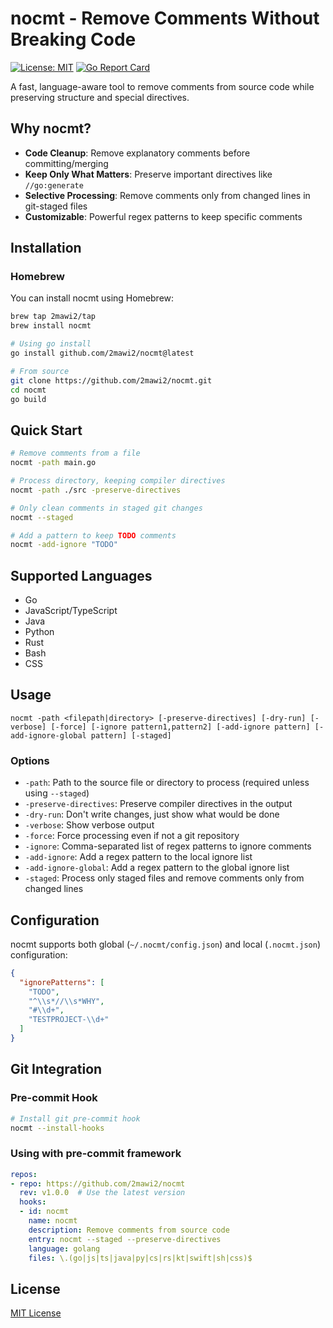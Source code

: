 # nocmt - Remove Comments Without Breaking Code

[![License: MIT](https://img.shields.io/badge/License-MIT-yellow.svg)](https://opensource.org/licenses/MIT)
[![Go Report Card](https://goreportcard.com/badge/github.com/2mawi2/nocmt)](https://goreportcard.com/report/github.com/2mawi2/nocmt)

A fast, language-aware tool to remove comments from source code while preserving structure and special directives.

## Why nocmt?

- **Code Cleanup**: Remove explanatory comments before committing/merging
- **Keep Only What Matters**: Preserve important directives like `//go:generate`
- **Selective Processing**: Remove comments only from changed lines in git-staged files
- **Customizable**: Powerful regex patterns to keep specific comments

## Installation

### Homebrew

You can install nocmt using Homebrew:

```bash
brew tap 2mawi2/tap
brew install nocmt
```

```bash
# Using go install
go install github.com/2mawi2/nocmt@latest

# From source
git clone https://github.com/2mawi2/nocmt.git
cd nocmt
go build
```

## Quick Start

```bash
# Remove comments from a file
nocmt -path main.go

# Process directory, keeping compiler directives
nocmt -path ./src -preserve-directives

# Only clean comments in staged git changes
nocmt --staged

# Add a pattern to keep TODO comments
nocmt -add-ignore "TODO"
```

## Supported Languages

- Go
- JavaScript/TypeScript
- Java
- Python
- Rust
- Bash
- CSS

## Usage

```
nocmt -path <filepath|directory> [-preserve-directives] [-dry-run] [-verbose] [-force] [-ignore pattern1,pattern2] [-add-ignore pattern] [-add-ignore-global pattern] [-staged]
```

### Options

- `-path`: Path to the source file or directory to process (required unless using `--staged`)
- `-preserve-directives`: Preserve compiler directives in the output
- `-dry-run`: Don't write changes, just show what would be done
- `-verbose`: Show verbose output
- `-force`: Force processing even if not a git repository
- `-ignore`: Comma-separated list of regex patterns to ignore comments
- `-add-ignore`: Add a regex pattern to the local ignore list
- `-add-ignore-global`: Add a regex pattern to the global ignore list
- `-staged`: Process only staged files and remove comments only from changed lines

## Configuration

nocmt supports both global (`~/.nocmt/config.json`) and local (`.nocmt.json`) configuration:

```json
{
  "ignorePatterns": [
    "TODO",
    "^\\s*//\\s*WHY",
    "#\\d+",
    "TESTPROJECT-\\d+"
  ]
}
```

## Git Integration

### Pre-commit Hook

```bash
# Install git pre-commit hook
nocmt --install-hooks
```

### Using with pre-commit framework

```yaml
repos:
- repo: https://github.com/2mawi2/nocmt
  rev: v1.0.0  # Use the latest version
  hooks:
  - id: nocmt
    name: nocmt
    description: Remove comments from source code
    entry: nocmt --staged --preserve-directives
    language: golang
    files: \.(go|js|ts|java|py|cs|rs|kt|swift|sh|css)$
```

## License

[MIT License](LICENSE) 